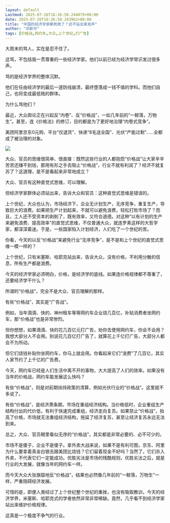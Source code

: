 ```yaml
---
layout: default
Lastmod: 2025-07-26T16:26:50.244079+00:00
date: 2025-07-26T16:26:50.243962+00:00
title: "中国的经济学家都死绝了？还不站出来发声"
author: "邓新华"
tags: [价格战,网约车,大众,上个世纪,打广告]
---
```


大周末的骂人，实在是忍不住了。

这骂，不包括我一贯尊重的一些经济学家。他们以前已经为经济学常识发过很多声。

骂的是经济学界的整体沉默。

他们在任由经济学的最后一道防线崩溃，最终堕落成一钱不值的学科。而他们自己，也将变成最低贱的群体。

为什么骂他们？

最近，大众舆论正在兴起反“内卷”、反“价格战”，一如几年前的“一鲸落，万物生”。甚至，连《价格法》的修订，目的都是为了更好地治理“内卷式竞争”。

美团阿里京东0元购、平台“仅退货”、快递“8毛送全国”、光伏“产能过剩”……全都成了被治理的对象。

![](https://images.weserv.nl/?url=https%3A//mmbiz.qpic.cn/mmbiz_png/t7ftfgvHa7yvvWxgLz4NfibvyIBcVyQ4QNXQzMiavbwOYzyq7ylKosWfXW9pgwMO1U66qAO5PZE0soMkWYfcsCHA/640%3Fwx_fmt%3Dpng%26from%3Dappmsg)

大众、官员的思维很简单、很直接：既然这些行业的人都抱怨“价格战”让大家辛辛苦苦还赚不到钱，那用有形之手去阻止“价格战”，行业不就有利润了？经济不就复苏了？这道理，是不是看起来非常地成立？

大众、官员有这种直觉式思维，可以理解。

但经济学家群体必须站出来，告诉大众和官员：这种直觉式思维是错误的。

上个世纪，大众也认为，市场经济下，企业无计划生产，无序竞争，重复生产，导致巨大的浪费。如果把生产计划起来，不就可以避免浪费，轻松打败市场了？而且，工人还不受资本的剥削了，既有效率，又符合道德。对这种“以有计划的生产来避免浪费、提高效率”的直觉式思维，不仅普通大众，就连罗素这样的大哲学家，都深深着迷。于是，一些国家陷入计划经济，人们吃了一个世纪的苦。

你看，今天的以反“价格战”来避免行业“无序竞争”，是不是和上个世纪的直觉式思维一模一样的？

上个世纪，只有米塞斯、哈耶克站出来，告诉大众，没有价格，不利用分散的信息，所有生产都是浪费。

今天的经济学家必须明白，价格，是经济学的底线。如果连价格规律都不尊重了，还要经济学干什么？

所谓的“价格战”，完全不是大众、官员理解的那样。

有些“价格战”，其实是“广告战”。

例如，当年滴滴、快的、神州租车等等网约车企业烧几百亿，补贴消费者坐网约车，那“价格战”也是非常惨烈。

但你想想，如果滴滴、快的花几百亿元打广告，劝你去使用网约车，你会不会用？我想大部分人不会用。别说花几百亿打广告了，就算花上千亿打广告，大部分人都会不为所动。

但它们烧钱补贴你坐网约车，你马上就会用。你看起来它们“浪费”了几百亿，其实人家节约了上千亿的广告费。

今天，网约车已经是人们生活中离不开的事物，大大提高了人们的效率。如果没有当年的价格战，网约车能发展这么快吗？

有些“价格战”，则是对前期扶持政策的清算，例如光伏行业的“价格战”。这里就不多说了。

有些“价格战”，是经济萧条期，市场在重组经济结构。当价格低时，企业重组生产结构付出的代价低，有利于快速完成重组，经济走向复苏。如果禁止“价格战”，抬高了价格，市场就无法重组经济结构，拖延了经济复苏，甚至让经济复苏永远无法到来。

总之，大众、官员眼里看似无序的“价格战”，其实都是非常必要的、必不可少的。

市场不是傻子，企业不是傻子。拿外卖大战来说，如果不是有利可图，京东、阿里为什么要拿着真金白银去跟美团比烧钱？它们留着现金不好吗？当然了，它们杀入外卖，不代表它们一定能成功。优胜劣汰是市场的残酷规则，优胜劣汰之后，就是行业的大发展，就像当年的网约车一样。

而今天大众大张旗鼓地反“价格战”，结果也必然像几年前的“一鲸落，万物生”一样，严重阻碍经济发展。

可惜的是，即便人类经过了上个世纪整个世纪的重挫，也没有吸取教训，今天的经济学界，米塞斯、哈耶克式的学者依然非常非常稀缺。竟然，几乎看不到经济学家站出来维护价格规律。

这真是一个极度不争气的行业。


